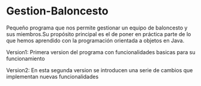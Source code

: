 # Gestion-Baloncesto
Pequeño programa que nos permite gestionar un equipo de baloncesto y sus miembros.Su propósito principal es el de poner en práctica parte de lo que hemos aprendido con la programación orientada a objetos en Java.

Version1: Primera version del programa con funcionalidades basicas para su funcionamiento

Version2: En esta segunda version se introducen una serie de cambios que implementan nuevas funcionalidades
